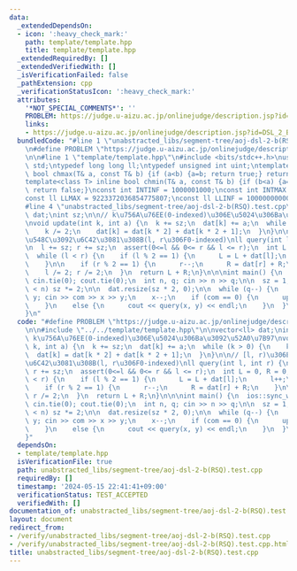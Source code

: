 ```yaml
---
data:
  _extendedDependsOn:
  - icon: ':heavy_check_mark:'
    path: template/template.hpp
    title: template/template.hpp
  _extendedRequiredBy: []
  _extendedVerifiedWith: []
  _isVerificationFailed: false
  _pathExtension: cpp
  _verificationStatusIcon: ':heavy_check_mark:'
  attributes:
    '*NOT_SPECIAL_COMMENTS*': ''
    PROBLEM: https://judge.u-aizu.ac.jp/onlinejudge/description.jsp?id=DSL_2_B
    links:
    - https://judge.u-aizu.ac.jp/onlinejudge/description.jsp?id=DSL_2_B
  bundledCode: "#line 1 \"unabstracted_libs/segment-tree/aoj-dsl-2-b(RSQ).test.cpp\"\
    \n#define PROBLEM \"https://judge.u-aizu.ac.jp/onlinejudge/description.jsp?id=DSL_2_B\"\
    \n\n#line 1 \"template/template.hpp\"\n#include <bits/stdc++.h>\nusing namespace\
    \ std;\ntypedef long long ll;\ntypedef unsigned int uint;\ntemplate<class T> inline\
    \ bool chmax(T& a, const T& b) {if (a<b) {a=b; return true;} return false;}\n\
    template<class T> inline bool chmin(T& a, const T& b) {if (b<a) {a=b; return true;}\
    \ return false;}\nconst int INTINF = 1000001000;\nconst int INTMAX = 2147483647;\n\
    const ll LLMAX = 9223372036854775807;\nconst ll LLINF = 1000000000000000000;\n\
    #line 4 \"unabstracted_libs/segment-tree/aoj-dsl-2-b(RSQ).test.cpp\"\n\nvector<ll>\
    \ dat;\nint sz;\n\n// k\u756A\u76EE(0-indexed)\u306E\u5024\u306Ba\u3092\u52A0\u7B97\
    \nvoid update(int k, int a) {\n  k += sz;\n  dat[k] += a;\n  while (k > 0) {\n\
    \    k /= 2;\n    dat[k] = dat[k * 2] + dat[k * 2 + 1];\n  }\n}\n\n// [l, r)\u306E\
    \u548C\u3092\u6C42\u3081\u308B(l, r\u306F0-indexed)\nll query(int l, int r) {\n\
    \n  l += sz; r += sz;\n  assert(0<=l && 0<= r && l <= r);\n  int L = 0, R = 0;\n\
    \  while (l < r) {\n    if (l % 2 == 1) {\n      L = L + dat[l];\n      l++;\n\
    \    }\n\n    if (r % 2 == 1) {\n      r--;\n      R = dat[r] + R;\n    }\n\n\
    \    l /= 2; r /= 2;\n  }\n  return L + R;\n}\n\n\nint main() {\n  ios::sync_with_stdio(0);\
    \ cin.tie(0); cout.tie(0);\n  int n, q; cin >> n >> q;\n\n  sz = 1; while (sz\
    \ < n) sz *= 2;\n\n  dat.resize(sz * 2, 0);\n\n  while (q--) {\n    int com, x,\
    \ y; cin >> com >> x >> y;\n    x--;\n    if (com == 0) {\n      update(x, y);\n\
    \    }\n    else {\n      cout << query(x, y) << endl;\n    }\n  }\n  return 0;\n\
    }\n"
  code: "#define PROBLEM \"https://judge.u-aizu.ac.jp/onlinejudge/description.jsp?id=DSL_2_B\"\
    \n\n#include \"../../template/template.hpp\"\n\nvector<ll> dat;\nint sz;\n\n//\
    \ k\u756A\u76EE(0-indexed)\u306E\u5024\u306Ba\u3092\u52A0\u7B97\nvoid update(int\
    \ k, int a) {\n  k += sz;\n  dat[k] += a;\n  while (k > 0) {\n    k /= 2;\n  \
    \  dat[k] = dat[k * 2] + dat[k * 2 + 1];\n  }\n}\n\n// [l, r)\u306E\u548C\u3092\
    \u6C42\u3081\u308B(l, r\u306F0-indexed)\nll query(int l, int r) {\n\n  l += sz;\
    \ r += sz;\n  assert(0<=l && 0<= r && l <= r);\n  int L = 0, R = 0;\n  while (l\
    \ < r) {\n    if (l % 2 == 1) {\n      L = L + dat[l];\n      l++;\n    }\n\n\
    \    if (r % 2 == 1) {\n      r--;\n      R = dat[r] + R;\n    }\n\n    l /= 2;\
    \ r /= 2;\n  }\n  return L + R;\n}\n\n\nint main() {\n  ios::sync_with_stdio(0);\
    \ cin.tie(0); cout.tie(0);\n  int n, q; cin >> n >> q;\n\n  sz = 1; while (sz\
    \ < n) sz *= 2;\n\n  dat.resize(sz * 2, 0);\n\n  while (q--) {\n    int com, x,\
    \ y; cin >> com >> x >> y;\n    x--;\n    if (com == 0) {\n      update(x, y);\n\
    \    }\n    else {\n      cout << query(x, y) << endl;\n    }\n  }\n  return 0;\n\
    }"
  dependsOn:
  - template/template.hpp
  isVerificationFile: true
  path: unabstracted_libs/segment-tree/aoj-dsl-2-b(RSQ).test.cpp
  requiredBy: []
  timestamp: '2024-05-15 22:41:41+09:00'
  verificationStatus: TEST_ACCEPTED
  verifiedWith: []
documentation_of: unabstracted_libs/segment-tree/aoj-dsl-2-b(RSQ).test.cpp
layout: document
redirect_from:
- /verify/unabstracted_libs/segment-tree/aoj-dsl-2-b(RSQ).test.cpp
- /verify/unabstracted_libs/segment-tree/aoj-dsl-2-b(RSQ).test.cpp.html
title: unabstracted_libs/segment-tree/aoj-dsl-2-b(RSQ).test.cpp
---
```

